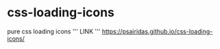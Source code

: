 # css-loading-icons
pure css loading icons
'''
LINK
'''
https://psairidas.github.io/css-loading-icons/
